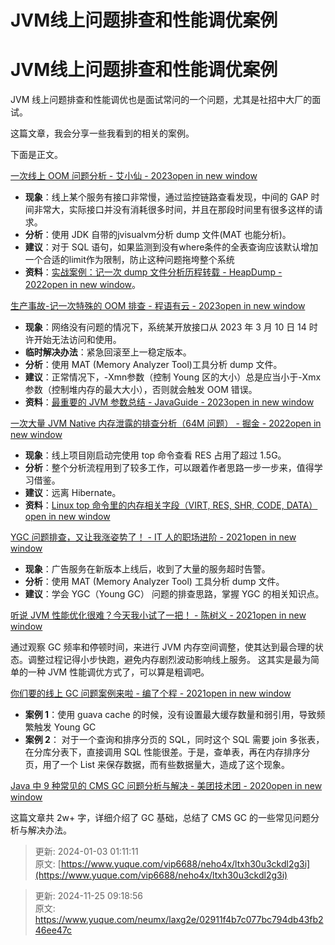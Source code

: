 # JVM线上问题排查和性能调优案例

# JVM线上问题排查和性能调优案例
JVM 线上问题排查和性能调优也是面试常问的一个问题，尤其是社招中大厂的面试。

这篇文章，我会分享一些我看到的相关的案例。

下面是正文。

[一次线上 OOM 问题分析 - 艾小仙 - 2023](https://juejin.cn/post/7205141492264976445)[open in new window](https://juejin.cn/post/7205141492264976445)

+ **现象**：线上某个服务有接口非常慢，通过监控链路查看发现，中间的 GAP 时间非常大，实际接口并没有消耗很多时间，并且在那段时间里有很多这样的请求。
+ **分析**：使用 JDK 自带的jvisualvm分析 dump 文件(MAT 也能分析)。
+ **建议**：对于 SQL 语句，如果监测到没有where条件的全表查询应该默认增加一个合适的limit作为限制，防止这种问题拖垮整个系统
+ **资料**：[实战案例：记一次 dump 文件分析历程转载 - HeapDump - 2022](https://heapdump.cn/article/3489050)[open in new window](https://heapdump.cn/article/3489050)。

[生产事故-记一次特殊的 OOM 排查 - 程语有云 - 2023](https://www.cnblogs.com/mylibs/p/production-accident-0002.html)[open in new window](https://www.cnblogs.com/mylibs/p/production-accident-0002.html)

+ **现象**：网络没有问题的情况下，系统某开放接口从 2023 年 3 月 10 日 14 时许开始无法访问和使用。
+ **临时解决办法**：紧急回滚至上一稳定版本。
+ **分析**：使用 MAT (Memory Analyzer Tool)工具分析 dump 文件。
+ **建议**：正常情况下，-Xmn参数（控制 Young 区的大小）总是应当小于-Xmx参数（控制堆内存的最大大小），否则就会触发 OOM 错误。
+ **资料**：[最重要的 JVM 参数总结 - JavaGuide - 2023](https://javaguide.cn/java/jvm/jvm-parameters-intro.html)[open in new window](https://javaguide.cn/java/jvm/jvm-parameters-intro.html)

[一次大量 JVM Native 内存泄露的排查分析（64M 问题） - 掘金 - 2022](https://juejin.cn/post/7078624931826794503)[open in new window](https://juejin.cn/post/7078624931826794503)

+ **现象**：线上项目刚启动完使用 top 命令查看 RES 占用了超过 1.5G。
+ **分析**：整个分析流程用到了较多工作，可以跟着作者思路一步一步来，值得学习借鉴。
+ **建议**：远离 Hibernate。
+ **资料**：[Linux top 命令里的内存相关字段（VIRT, RES, SHR, CODE, DATA）](https://liam.page/2020/07/17/memory-stat-in-TOP/)[open in new window](https://liam.page/2020/07/17/memory-stat-in-TOP/)

[YGC 问题排查，又让我涨姿势了！ - IT 人的职场进阶 - 2021](https://www.heapdump.cn/article/1661497)[open in new window](https://www.heapdump.cn/article/1661497)

+ **现象**：广告服务在新版本上线后，收到了大量的服务超时告警。
+ **分析**：使用 MAT (Memory Analyzer Tool) 工具分析 dump 文件。
+ **建议**：学会 YGC（Young GC） 问题的排查思路，掌握 YGC 的相关知识点。

[听说 JVM 性能优化很难？今天我小试了一把！ - 陈树义 - 2021](https://shuyi.tech/archives/have-a-try-in-jvm-combat)[open in new window](https://shuyi.tech/archives/have-a-try-in-jvm-combat)

通过观察 GC 频率和停顿时间，来进行 JVM 内存空间调整，使其达到最合理的状态。调整过程记得小步快跑，避免内存剧烈波动影响线上服务。 这其实是最为简单的一种 JVM 性能调优方式了，可以算是粗调吧。

[你们要的线上 GC 问题案例来啦 - 编了个程 - 2021](https://mp.weixin.qq.com/s/df1uxHWUXzhErxW1sZ6OvQ)[open in new window](https://mp.weixin.qq.com/s/df1uxHWUXzhErxW1sZ6OvQ)

+ **案例 1**：使用 guava cache 的时候，没有设置最大缓存数量和弱引用，导致频繁触发 Young GC
+ **案例 2**： 对于一个查询和排序分页的 SQL，同时这个 SQL 需要 join 多张表，在分库分表下，直接调用 SQL 性能很差。于是，查单表，再在内存排序分页，用了一个 List 来保存数据，而有些数据量大，造成了这个现象。

[Java 中 9 种常见的 CMS GC 问题分析与解决 - 美团技术团 - 2020](https://tech.meituan.com/2020/11/12/java-9-cms-gc.html)[open in new window](https://tech.meituan.com/2020/11/12/java-9-cms-gc.html)

这篇文章共 2w+ 字，详细介绍了 GC 基础，总结了 CMS GC 的一些常见问题分析与解决办法。



> 更新: 2024-01-03 01:11:11  
原文: [https://www.yuque.com/vip6688/neho4x/ltxh30u3ckdl2g3i](https://www.yuque.com/vip6688/neho4x/ltxh30u3ckdl2g3i)
>



> 更新: 2024-11-25 09:18:56  
> 原文: <https://www.yuque.com/neumx/laxg2e/02911f4b7c077bc794db43fb246ee47c>